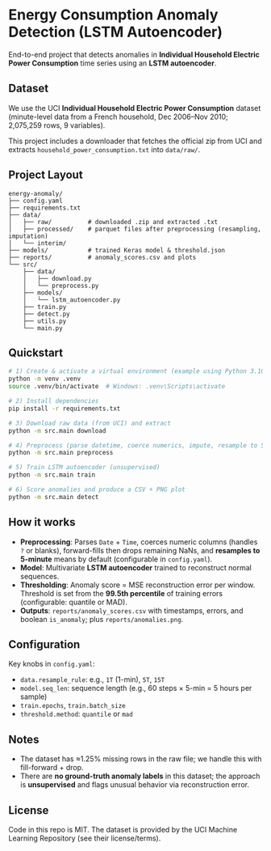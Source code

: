 # Energy Consumption Anomaly Detection (LSTM Autoencoder)

End-to-end project that detects anomalies in **Individual Household Electric Power Consumption** time series using an **LSTM autoencoder**.

## Dataset

We use the UCI **Individual Household Electric Power Consumption** dataset (minute-level data from a French household, Dec 2006–Nov 2010; 2,075,259 rows, 9 variables).

This project includes a downloader that fetches the official zip from UCI and extracts `household_power_consumption.txt` into `data/raw/`.

## Project Layout

```
energy-anomaly/
├── config.yaml
├── requirements.txt
├── data/
│   ├── raw/          # downloaded .zip and extracted .txt
│   ├── processed/    # parquet files after preprocessing (resampling, imputation)
│   └── interim/
├── models/           # trained Keras model & threshold.json
├── reports/          # anomaly_scores.csv and plots
└── src/
    ├── data/
    │   ├── download.py
    │   └── preprocess.py
    ├── models/
    │   └── lstm_autoencoder.py
    ├── train.py
    ├── detect.py
    ├── utils.py
    └── main.py
```

## Quickstart

```bash
# 1) Create & activate a virtual environment (example using Python 3.10+)
python -m venv .venv
source .venv/bin/activate  # Windows: .venv\Scripts\activate

# 2) Install dependencies
pip install -r requirements.txt

# 3) Download raw data (from UCI) and extract
python -m src.main download

# 4) Preprocess (parse datetime, coerce numerics, impute, resample to 5-min)
python -m src.main preprocess

# 5) Train LSTM autoencoder (unsupervised)
python -m src.main train

# 6) Score anomalies and produce a CSV + PNG plot
python -m src.main detect
```

## How it works

- **Preprocessing**: Parses `Date` + `Time`, coerces numeric columns (handles `?` or blanks), forward-fills then drops remaining NaNs, and **resamples to 5-minute** means by default (configurable in `config.yaml`).  
- **Model**: Multivariate **LSTM autoencoder** trained to reconstruct normal sequences.  
- **Thresholding**: Anomaly score = MSE reconstruction error per window. Threshold is set from the **99.5th percentile** of training errors (configurable: quantile or MAD).  
- **Outputs**: `reports/anomaly_scores.csv` with timestamps, errors, and boolean `is_anomaly`; plus `reports/anomalies.png`.

## Configuration

Key knobs in `config.yaml`:
- `data.resample_rule`: e.g., `1T` (1-min), `5T`, `15T`  
- `model.seq_len`: sequence length (e.g., 60 steps × 5-min = 5 hours per sample)  
- `train.epochs`, `train.batch_size`  
- `threshold.method`: `quantile` or `mad`  

## Notes

- The dataset has ≈1.25% missing rows in the raw file; we handle this with fill-forward + drop.  
- There are **no ground-truth anomaly labels** in this dataset; the approach is **unsupervised** and flags unusual behavior via reconstruction error.

## License

Code in this repo is MIT. The dataset is provided by the UCI Machine Learning Repository (see their license/terms).
